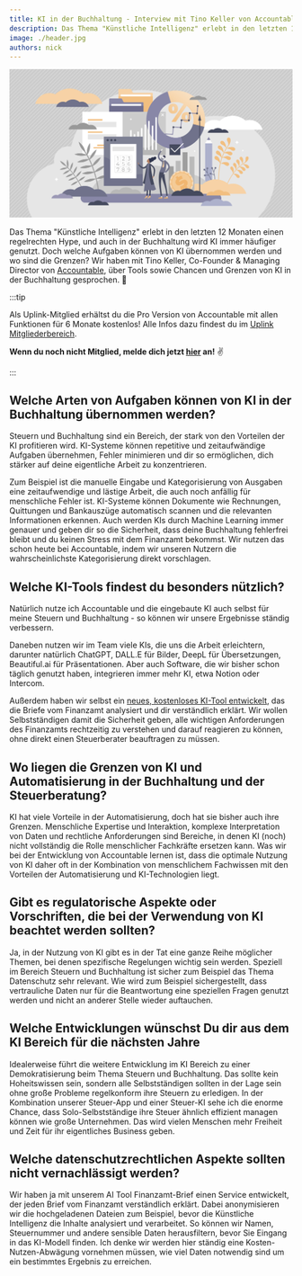 ```yaml
---
title: KI in der Buchhaltung - Interview mit Tino Keller von Accountable
description: Das Thema "Künstliche Intelligenz" erlebt in den letzten 12 Monaten einen regelrechten Hype, und auch in der Buchhaltung wird KI immer häufiger genutzt. Doch welche Aufgaben können von KI übernommen werden und wo sind die Grenzen?
image: ./header.jpg
authors: nick
---
```


![](header.jpg)

Das Thema "Künstliche Intelligenz" erlebt in den letzten 12 Monaten einen regelrechten Hype, und auch in der Buchhaltung wird KI immer häufiger genutzt. Doch welche Aufgaben können von KI übernommen werden und wo sind die Grenzen? Wir haben mit Tino Keller, Co-Founder & Managing Director von [Accountable](https://www.accountable.de/), über Tools sowie Chancen und Grenzen von KI in der Buchhaltung gesprochen. 🤖

<!--truncate-->

:::tip

Als Uplink-Mitglied erhältst du die Pro Version von Accountable mit allen Funktionen für 6 Monate kostenlos! Alle Infos dazu findest du im [Uplink Mitgliederbereich](https://my.uplink.tech/partners/).

**Wenn du noch nicht Mitglied, melde dich jetzt [hier](https://uplink.tech/freelancers) an!** ✌️

:::

## Welche Arten von Aufgaben können von KI in der Buchhaltung übernommen werden?

Steuern und Buchhaltung sind ein Bereich, der stark von den Vorteilen der KI profitieren wird. KI-Systeme können repetitive und zeitaufwändige Aufgaben übernehmen, Fehler minimieren und dir so ermöglichen, dich stärker auf deine eigentliche Arbeit zu konzentrieren.

Zum Beispiel ist die manuelle Eingabe und Kategorisierung von Ausgaben eine zeitaufwendige und lästige Arbeit, die auch noch anfällig für menschliche Fehler ist. KI-Systeme können Dokumente wie Rechnungen, Quittungen und Bankauszüge automatisch scannen und die relevanten Informationen erkennen. Auch werden KIs durch Machine Learning immer genauer und geben dir so die Sicherheit, dass deine Buchhaltung fehlerfrei bleibt und du keinen Stress mit dem Finanzamt bekommst. Wir nutzen das schon heute bei Accountable, indem wir unseren Nutzern die wahrscheinlichste Kategorisierung direkt vorschlagen.

## Welche KI-Tools findest du besonders nützlich?

Natürlich nutze ich Accountable und die eingebaute KI auch selbst für meine Steuern und Buchhaltung - so können wir unsere Ergebnisse ständig verbessern.

Daneben nutzen wir im Team viele KIs, die uns die Arbeit erleichtern, darunter natürlich ChatGPT, DALL.E für Bilder, DeepL für Übersetzungen, Beautiful.ai für Präsentationen. Aber auch Software, die wir bisher schon täglich genutzt haben, integrieren immer mehr KI, etwa Notion oder Intercom.

Außerdem haben wir selbst ein [neues, kostenloses KI-Tool entwickelt](https://www.finanzamt-brief.de/), das die Briefe vom Finanzamt analysiert und dir verständlich erklärt. Wir wollen Selbstständigen damit die Sicherheit geben, alle wichtigen Anforderungen des Finanzamts rechtzeitig zu verstehen und darauf reagieren zu können, ohne direkt einen Steuerberater beauftragen zu müssen.

## Wo liegen die Grenzen von KI und Automatisierung in der Buchhaltung und der Steuerberatung?

KI hat viele Vorteile in der Automatisierung, doch hat sie bisher auch ihre Grenzen. Menschliche Expertise und Interaktion, komplexe Interpretation von Daten und rechtliche Anforderungen sind Bereiche, in denen KI (noch) nicht vollständig die Rolle menschlicher Fachkräfte ersetzen kann. Was wir bei der Entwicklung von Accountable lernen ist, dass die optimale Nutzung von KI daher oft in der Kombination von menschlichem Fachwissen mit den Vorteilen der Automatisierung und KI-Technologien liegt.

## Gibt es regulatorische Aspekte oder Vorschriften, die bei der Verwendung von KI beachtet werden sollten?

Ja, in der Nutzung von KI gibt es in der Tat eine ganze Reihe möglicher Themen, bei denen spezifische Regelungen wichtig sein werden. Speziell im Bereich Steuern und Buchhaltung ist sicher zum Beispiel das Thema Datenschutz sehr relevant. Wie wird zum Beispiel sichergestellt, dass vertrauliche Daten nur für die Beantwortung eine speziellen Fragen genutzt werden und nicht an anderer Stelle wieder auftauchen.

## Welche Entwicklungen wünschst Du dir aus dem KI Bereich für die nächsten Jahre

Idealerweise führt die weitere Entwicklung im KI Bereich zu einer Demokratisierung beim Thema Steuern und Buchhaltung. Das sollte kein Hoheitswissen sein, sondern alle Selbstständigen sollten in der Lage sein ohne große Probleme regelkonform ihre Steuern zu erledigen. In der Kombination unserer Steuer-App und einer Steuer-KI sehe ich die enorme Chance, dass Solo-Selbstständige ihre Steuer ähnlich effizient managen können wie große Unternehmen. Das wird vielen Menschen mehr Freiheit und Zeit für ihr eigentliches Business geben.

## Welche datenschutzrechtlichen Aspekte sollten nicht vernachlässigt werden?

Wir haben ja mit unserem AI Tool Finanzamt-Brief einen Service entwickelt, der jeden Brief vom Finanzamt verständlich erklärt. Dabei anonymisieren wir die hochgeladenen Dateien zum Beispiel, bevor die Künstliche Intelligenz die Inhalte analysiert und verarbeitet. So können wir Namen, Steuernummer und andere sensible Daten herausfiltern, bevor Sie Eingang in das KI-Modell finden. Ich denke wir werden hier ständig eine Kosten-Nutzen-Abwägung vornehmen müssen, wie viel Daten notwendig sind um ein bestimmtes Ergebnis zu erreichen.
